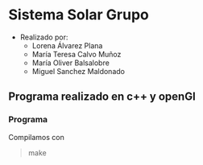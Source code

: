 **Sistema Solar** Grupo
==================

- Realizado por:
	+ Lorena Álvarez Plana
	+ María Teresa Calvo Muñoz
	+ María Oliver Balsalobre
	+ Miguel Sanchez Maldonado

## Programa realizado en c++ y openGl

### **Programa**

Compilamos con

> make
